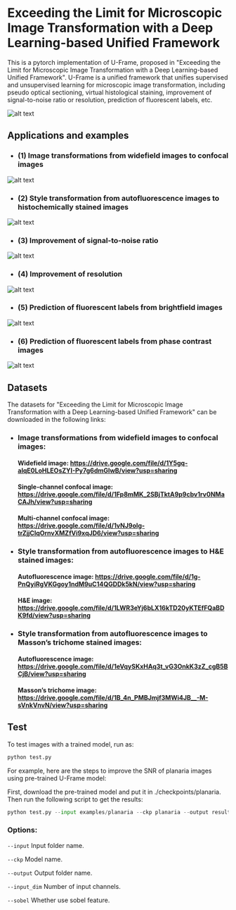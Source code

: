 # Exceeding the Limit for Microscopic Image Transformation with a Deep Learning-based Unified Framework   
This is a pytorch implementation of U-Frame, proposed in "Exceeding the Limit for Microscopic Image Transformation with a Deep Learning-based Unified Framework". U-Frame is a unified framework that unifies supervised and unsupervised learning for microscopic image transformation, including pseudo optical sectioning, virtual histological staining, improvement of signal-to-noise ratio or resolution, prediction of fluorescent labels, etc. 

![alt text](https://github.com/TABLAB-HKUST/U-Frame/blob/4acf45520b442979dc8e6e7e606898ab64d85533/examples/fig%201a%20new.jpg)

## Applications and examples
- ### (1) Image transformations from widefield images to confocal images
![alt text](https://github.com/TABLAB-HKUST/U-Frame/blob/0386d9651f2dae6de5f369203a4d199fd581a47d/examples/confocal2.jpg)

- ### (2) Style transformation from autofluorescence images to histochemically stained images
![alt text](https://github.com/TABLAB-HKUST/U-Frame/blob/f93de198959810d6927e9b15699f01e2ca2640cc/examples/virtualstaining.jpg)

- ### (3) Improvement of signal-to-noise ratio
![alt text](https://github.com/TABLAB-HKUST/U-Frame/blob/11d9a3767a8c5a3c570fec9fee9ab4cd1ec35cb7/examples/planaria.jpg)

- ### (4) Improvement of resolution
![alt text](https://github.com/TABLAB-HKUST/U-Frame/blob/78105b47d0c83b449407fcb01417c12ae68c198d/examples/sr.jpg)

- ### (5) Prediction of fluorescent labels from brightfield images
![alt text](https://github.com/TABLAB-HKUST/U-Frame/blob/130ed89fa391d33df40a372d4b6afa242e769174/examples/fluo_rubin.jpg)

- ### (6) Prediction of fluorescent labels from phase contrast images
![alt text](https://github.com/TABLAB-HKUST/U-Frame/blob/3fc619108cf9ab670ab845792ec6f39cb6becc8f/examples/fluo_yusha.jpg)



##  Datasets 
The datasets for "Exceeding the Limit for Microscopic Image Transformation with a Deep Learning-based Unified Framework" can be downloaded in the following links:
- ### Image transformations from widefield images to confocal images:
  #### Widefield image: https://drive.google.com/file/d/1Y5gq-alqE0LoHLEOsZYI-Py7g6dmGIwB/view?usp=sharing
  #### Single-channel confocal image: https://drive.google.com/file/d/1Fp8mMK_2SBjTktA9p9cbv1rv0NMaCAJh/view?usp=sharing
  #### Multi-channel confocal image: https://drive.google.com/file/d/1vNJ9oIg-trZjjClqOrnvXMZfVi9xqJD6/view?usp=sharing

- ### Style transformation from autofluorescence images to H&E stained images:
  #### Autofluorescence image: https://drive.google.com/file/d/1g-PnQyiRgVKGgoy1ndM9uC14QGDDk5kN/view?usp=sharing
  #### H&E image: https://drive.google.com/file/d/1LWR3eYj6bLX16kTD20yKTEfFQaBDK9fd/view?usp=sharing

- ### Style transformation from autofluorescence images to Masson’s trichome stained images:
  #### Autofluorescence image: https://drive.google.com/file/d/1eVqySKxHAq3t_vG3OnkK3zZ_cgB5BCjB/view?usp=sharing
  #### Masson’s trichome image: https://drive.google.com/file/d/1B_4n_PMBJmjf3MWi4JB__-M-sVnkVnvN/view?usp=sharing


## Test
To test images with a trained model, run as:
```python
python test.py 
```
For example, here are the steps to improve the SNR of planaria images using pre-trained U-Frame model:

First, download the pre-trained model and put it in ./checkpoints/planaria. Then run the following script to get the results:
```python
python test.py --input examples/planaria --ckp planaria --output results/planaria --input_dim 1
```

### Options:
```--input```	Input folder name.

```--ckp```	Model name.

```--output```	Output folder name.

```--input_dim```	Number of input channels.

```--sobel```	Whether use sobel feature.
